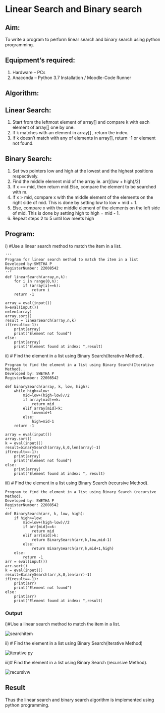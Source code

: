 # Linear Search and Binary search
## Aim:
To write a program to perform linear search and binary search using python programming.
## Equipment’s required:
1.	Hardware – PCs
2.	Anaconda – Python 3.7 Installation / Moodle-Code Runner
## Algorithm:
## Linear Search:
1.	Start from the leftmost element of array[] and compare k with each element of array[] one by one.
2.	If k matches with an element in array[] , return the index.
3.	If k doesn’t match with any of elements in array[], return -1 or element not found.
## Binary Search:
1.	Set two pointers low and high at the lowest and the highest positions respectively.
2.	Find the middle element mid of the array ie. arr[(low + high)/2]
3.	If x == mid, then return mid.Else, compare the element to be searched with m.
4.	If x > mid, compare x with the middle element of the elements on the right side of mid. This is done by setting low to low = mid + 1.
5.	Else, compare x with the middle element of the elements on the left side of mid. This is done by setting high to high = mid - 1.
6.	Repeat steps 2 to 5 until low meets high
## Program:
i)	#Use a linear search method to match the item in a list.
```
''' 
Program for linear search method to match the item in a list
Developed by:SWETHA P
RegisterNumber: 22008542
'''
def linearSearch(array,n,k):
    for i in range(0,n):
        if (array[i]==k):
            return i
    return -1
        
array = eval(input()) 
k=eval(input())
n=len(array)
array.sort()
result = linearSearch(array,n,k)
if(result==-1):
    print(array)
    print("Element not found")
else:
    print(array)
    print("Element found at index: ",result)
```
ii)	# Find the element in a list using Binary Search(Iterative Method).
```
Program to find the element in a list using Binary Search(Iterative Method)..
Developed by: SWETHA P
RegisterNumber: 22008542

def binarySearch(array, k, low, high):
    while high>=low:
        mid=low+(high-low)//2
        if array[mid]==k:
            return mid
        elif array[mid]<k:
            low=mid+1
        else:
            high=mid-1
    return -1        
        
array = eval(input())
array.sort()
k = eval(input())
result=binarySearch(array,k,0,len(array)-1)
if(result==-1):
    print(array)
    print("Element not found")
else:
    print(array)
    print("Element found at index: ", result)
```
iii)	# Find the element in a list using Binary Search (recursive Method).
```
Program to find the element in a list using Binary Search (recursive Method).
Developed by: SWETHA P
RegisterNumber: 22008542
'''
def BinarySearch(arr, k, low, high):
    if high>=low:
        mid=low+(high-low)//2
        if arr[mid]==k:
            return mid
        elif arr[mid]>k:
            return BinarySearch(arr,k,low,mid-1)
        else:
            return BinarySearch(arr,k,mid+1,high)
    else:
        return -1
arr = eval(input())
arr.sort()
k = eval(input())
result=BinarySearch(arr,k,0,len(arr)-1)
if(result==-1):
    print(arr)
    print("Element not found")
else:
    print(arr)
    print("Element found at index: ",result)
```

### Output

i)#Use a linear search method to match the item in a list.

![searchitem](https://user-images.githubusercontent.com/120623583/214836219-375e1759-eea1-4b01-8da6-7efff1222ee0.png)

ii)	# Find the element in a list using Binary Search(Iterative Method)

![iterative py](https://user-images.githubusercontent.com/120623583/214836305-629e8f19-5782-48a9-ae85-9ad9cbc78b06.png)

iii)# Find the element in a list using Binary Search (recursive Method).

![recursivw](https://user-images.githubusercontent.com/120623583/214836372-046ed800-e2c2-4a27-b45b-4320d92fc423.png)


## Result
Thus the linear search and binary search algorithm is implemented using python programming.
